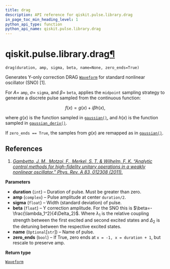 ```yaml
---
title: drag
description: API reference for qiskit.pulse.library.drag
in_page_toc_min_heading_level: 1
python_api_type: function
python_api_name: qiskit.pulse.library.drag
---
```


# qiskit.pulse.library.drag[¶](#qiskit-pulse-library-drag "Permalink to this headline")

<span id="qiskit.pulse.library.drag" />

`drag(duration, amp, sigma, beta, name=None, zero_ends=True)`

Generates Y-only correction DRAG [`Waveform`](qiskit.pulse.library.Waveform "qiskit.pulse.library.Waveform") for standard nonlinear oscillator (SNO) \[1].

For $A=$ `amp`, $\sigma=$ `sigma`, and $\beta=$ `beta`, applies the `midpoint` sampling strategy to generate a discrete pulse sampled from the continuous function:

$$
f(x) = g(x) + i \beta h(x),
$$

where $g(x)$ is the function sampled in [`gaussian()`](qiskit.pulse.library.gaussian "qiskit.pulse.library.gaussian"), and $h(x)$ is the function sampled in [`gaussian_deriv()`](qiskit.pulse.library.gaussian_deriv "qiskit.pulse.library.gaussian_deriv").

If `zero_ends == True`, the samples from $g(x)$ are remapped as in [`gaussian()`](qiskit.pulse.library.gaussian "qiskit.pulse.library.gaussian").

## References

1.  [*Gambetta, J. M., Motzoi, F., Merkel, S. T. & Wilhelm, F. K. “Analytic control methods for high-fidelity unitary operations in a weakly nonlinear oscillator.” Phys. Rev. A 83, 012308 (2011).*](http://dx.doi.org/10.1103/PhysRevA.83.012308)

**Parameters**

*   **duration** (`int`) – Duration of pulse. Must be greater than zero.
*   **amp** (`complex`) – Pulse amplitude at center `duration/2`.
*   **sigma** (`float`) – Width (standard deviation) of pulse.
*   **beta** (`float`) – Y correction amplitude. For the SNO this is $\beta=-\frac{\lambda_1^2}{4\Delta_2}$. Where $\lambda_1$ is the relative coupling strength between the first excited and second excited states and $\Delta_2$ is the detuning between the respective excited states.
*   **name** (`Optional`\[`str`]) – Name of pulse.
*   **zero\_ends** (`bool`) – If True, zero ends at `x = -1, x = duration + 1`, but rescale to preserve amp.

**Return type**

[`Waveform`](qiskit.pulse.library.Waveform "qiskit.pulse.library.waveform.Waveform")

